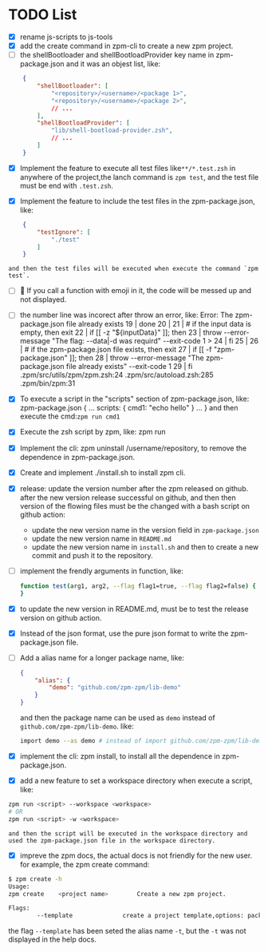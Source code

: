 # TODO List

* [x] rename js-scripts to js-tools
* [x] add the create command in zpm-cli to create a new zpm project.
* [ ] the shellBootloader and shellBootloadProvider key name in zpm-package.json and it was an objest list, like: 
```json
    {
        "shellBootloader": [
            "<repository>/<username>/<package 1>",
            "<repository>/<username>/<package 2>",
            // ...
        ],
        "shellBootloadProvider": [
            "lib/shell-bootload-provider.zsh",
            // ...
        ]
    }
```

* [x] Implement the feature to execute all test files like`**/*.test.zsh` in anywhere of the project,the lanch command is `zpm test`, and the test file must be end with `.test.zsh`.

* [x] Implement the feature to include the test files in the zpm-package.json, like:
```json
    {
        "testIgnore": [
            "./test"
        ]
    }
```
    and then the test files will be executed when execute the command `zpm test`.
* [ ] 🎉 If you call a function with emoji in it, the code will be messed up and not displayed.
* [ ] the number line was incorect after throw an error, like:
        Error: The zpm-package.json file already exists
        19 |     done
        20 | 
        21 |     # if the input data is empty, then exit
        22 |     if [[ -z "${inputData}" ]]; then
        23 |         throw --error-message "The flag: --data|-d was requird" --exit-code 1
        > 24 |     fi
        25 | 
        26 |     # if the zpm-package.json file exists, then exit
        27 |     if [[ -f "zpm-package.json" ]]; then
        28 |         throw --error-message "The zpm-package.json file already exists" --exit-code 1
        29 |     fi
        .zpm/src/utils/zpm/zpm.zsh:24
        .zpm/src/autoload.zsh:285
        .zpm/bin/zpm:31
* [x] To execute a script in the "scripts" section of zpm-package.json, like:
    zpm-package.json
    {
        ...
        scripts: {
            cmd1: "echo hello"
        }
        ...
    }
    and then execute the cmd:`zpm run cmd1`
    
* [x] Execute the zsh script by zpm, like: zpm run <zsh-script>
* [x] Implement the cli: zpm uninstall <domain>/username/repository, to
    remove the dependence in zpm-package.json.
* [x] Create and implement ./install.sh to install zpm cli.
* [x] release: update the version number after the zpm released on github.
    after the new version release successful on github, and then then version of the flowing files must be the changed with a bash script on github action:
    - update the new version name in the version field in `zpm-package.json`
    - update the new version name in `README.md`
    - update the new version name in `install.sh`
    and then to create a new commit and push it to the repository.

* [ ] implement the frendly arguments in function, like:
    ```zsh
    function test(arg1, arg2, --flag flag1=true, --flag flag2=false) {
    }
    ```

* [x] to update the new version in README.md, must be to test the release version on github action.
* [x] Instead of the json format, use the pure json format to write the zpm-package.json file.
* [ ] Add a alias name for a longer package name, like:
    ```json
    {
        "alias": {
            "demo": "github.com/zpm-zpm/lib-demo"
        }
    }
    ```
    and then the package name can be used as `demo` instead of `github.com/zpm-zpm/lib-demo`. like:
    ```zsh
    import demo --as demo # instead of import github.com/zpm-zpm/lib-demo --as demo
    ```

* [x] implement the cli: zpm install, to install all the dependence in zpm-package.json.
* [x] add a new feature to set a workspace directory when execute a script, like:
```zsh
zpm run <script> --workspace <workspace>
# OR
zpm run <script> -w <workspace>
```
    and then the script will be executed in the workspace directory and used the zpm-package.json file in the workspace directory.

* [x] impreve the zpm docs, the actual docs is not friendly for the new user. for example, the zpm create command:
``` zsh
$ zpm create -h
Usage: 
zpm create    <project name>        Create a new zpm project.

Flags:
        --template              create a project template,options: package(default),plugin,dotfiles
```
the flag `--template` has been seted the alias name `-t`, but the `-t` was not displayed in the help docs.
